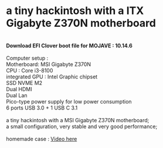 <H1>a tiny hackintosh with a ITX Gigabyte Z370N motherboard</H1>
<br><b>Download EFI Clover boot file for MOJAVE : 10.14.6</b>
<br><br>Computer setup :
<br>Motherboard:  MSI Gigabyte Z370N
<br>CPU : Core i3-8100
<br>integrated GPU : Intel Graphic chipset
<br>SSD NVME M2 
<br>Dual HDMI
<br>Dual Lan
<br>Pico-type power supply for low power consumption
<br>6 ports USB 3.0 + 1 USB C 3.1
<br>
<br>a tiny hackintosh with a MSI Gigabyte Z370N motherboard;
<br>a small configuration, very stable and very good performance;
<br>
<br>homemade case : <a href="https://youtu.be/-5apxnR6tZs">Video here</a>
<br>

